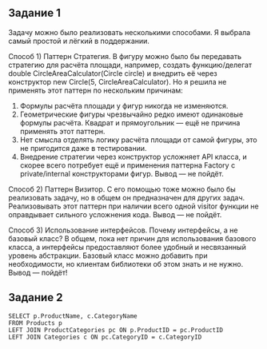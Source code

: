 
## Задание 1

Задачу можно было реализовать несколькими способами. Я выбрала самый простой и лёгкий в поддержании.

Способ 1) Паттерн Стратегия. В фигуру можно было бы передавать стратегию для расчёта площади, например, создать функцию/делегат double CircleAreaCalculator(Circle circle) и внедрить её через конструктор new Circle(5, CircleAreaCalculator). Но я решила не применять этот паттерн по нескольким причинам:

1. Формулы расчёта площади у фигур никогда не изменяются.
2. Геометрические фигуры чрезвычайно редко имеют одинаковые формулы расчёта. Квадрат и прямоугольник — ещё не причина применять этот паттерн.
3. Нет смысла отделять логику расчёта площади от самой фигуры, это не пригодится даже в тестировании.
4. Внедрение стратегии через конструктор усложняет API класса, и скорее всего потребует ещё и применения паттерна Factory с private/internal конструкторами фигур. Вывод — не пойдёт.

Способ 2) Паттерн Визитор. С его помощью тоже можно было бы реализовать задачу, но в общем он предназначен для других задач. Реализовывать этот паттерн при наличии всего одной visitor функции не оправдывает сильного усложнения кода. Вывод — не пойдёт.

Способ 3) Использование интерфейсов. Почему интерфейсы, а не базовый класс? В общем, пока нет причин для использования базового класса, а интерфейсы предоставляют более удобный и несвязанный уровень абстракции. Базовый класс можно добавить при необходимости, но клиентам библиотеки об этом знать и не нужно. Вывод — пойдёт!

## Задание 2
```
SELECT p.ProductName, c.CategoryName
FROM Products p
LEFT JOIN ProductCategories pc ON p.ProductID = pc.ProductID
LEFT JOIN Categories c ON pc.CategoryID = c.CategoryID
```
